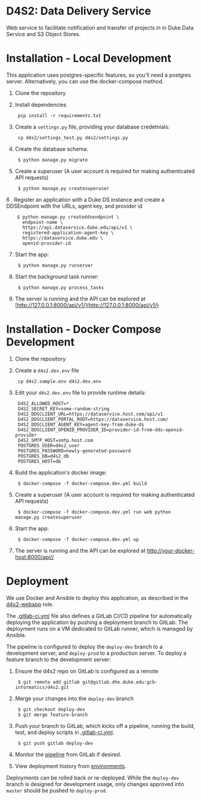 D4S2: Data Delivery Service
==================================

Web service to facilitate notification and transfer of projects in in Duke Data Service and S3 Object Stores.


Installation - Local Development
================================

This application uses postgres-specific features, so you'll need a postgres server. Alternatively, you can use the docker-compose method.

1. Clone the repository
2. Install dependencies

        pip install -r requirements.txt

3. Create a `settings.py` file, providing your database credetnials:

        cp d4s2/settings_test.py d4s2/settings.py

4. Create the database schema:

        $ python manage.py migrate

5. Create a superuser (A user account is required for making authenticated API requests)

        $ python manage.py createsuperuser

6 . Register an application with a Duke DS instance and create a DDSEndpoint with the URLs, agent key, and provider id

        $ python manage.py createddsendpoint \
          endpoint-name \
          https://api.dataservice.duke.edu/api/v1 \
          registered-application-agent-key \
          https://dataservice.duke.edu \
          openid-provider-id

7. Start the app:

        $ python manage.py runserver

8. Start the background task runner:

        $ python manage.py process_tasks

9. The server is running and the API can be explored at [http://127.0.0.1:8000/api/v1/](http://127.0.0.1:8000/api/v1/)


Installation - Docker Compose Development
=========================================

1. Clone the repository
2. Create a `d4s2.dev.env` file

        cp d4s2.sample.env d4s2.dev.env

3. Edit your `d4s2.dev.env` file to provide runtime details:

        D4S2_ALLOWED_HOST=*
        D4S2_SECRET_KEY=some-random-string
        D4S2_DDSCLIENT_URL=https://dataservice.host.com/api/v1
        D4S2_DDSCLIENT_PORTAL_ROOT=https://dataservice.host.com/
        D4S2_DDSCLIENT_AGENT_KEY=agent-key-from-duke-ds
        D4S2_DDSCLIENT_OPENID_PROVIDER_ID=provider-id-from-dds-openid-provider
        D4S2_SMTP_HOST=smtp.host.com
        POSTGRES_USER=d4s2_user
        POSTGRES_PASSWORD=newly-generated-password
        POSTGRES_DB=d4s2_db
        POSTGRES_HOST=db

4. Build the application's docker image:

        $ docker-compose -f docker-compose.dev.yml build

5. Create a superuser (A user account is required for making authenticated API requests)

        $ docker-compose -f docker-compose.dev.yml run web python manage.py createsuperuser

6. Start the app:

        $ docker-compose -f docker-compose.dev.yml up

7. The server is running and the API can be explored at  [http://your-docker-host:8000/api//](http://your-docker-host:8000/api/v1/)

Deployment
==========

We use Docker and Ansible to deploy this application, as described in the [d4s2-webapp](https://github.com/Duke-GCB/gcb-ansible-roles/tree/master/d4s2_webapp) role.

The [.gitlab-ci.yml](.gitlab-ci.yml) file also defines a GitLab CI/CD pipeline for automatically deploying the application by pushing a deployment branch to GitLab. The deployment runs on a VM dedicated to GitLab runner, which is managed by Ansible.

The pipeline is configured to deploy the `deploy-dev` branch to a development server, and `deploy-prod` to a production server. To deploy a feature branch to the development server:

1. Ensure the d4s2 repo on GitLab is configured as a remote

        $ git remote add gitlab git@gitlab.dhe.duke.edu:gcb-informatics/d4s2.git

2. Merge your changes into the `deploy-dev` branch

        $ git checkout deploy-dev
        $ git merge feature-branch

3. Push your branch to GitLab, which kicks off a pipeline, running the build, test, and deploy scripts in [.gitlab-ci.yml](.gitlab-ci.yml).

        $ git push gitlab deploy-dev

3. Monitor the [pipeline](https://gitlab.dhe.duke.edu/gcb-informatics/d4s2/pipelines) from GitLab if desired.
4. View deployment history from [environments](https://gitlab.dhe.duke.edu/gcb-informatics/d4s2/environments).

Deployments can be rolled back or re-deployed. While the `deploy-dev` branch is designed for development usage, only changes approved into `master` should be pushed to `deploy-prod`.
